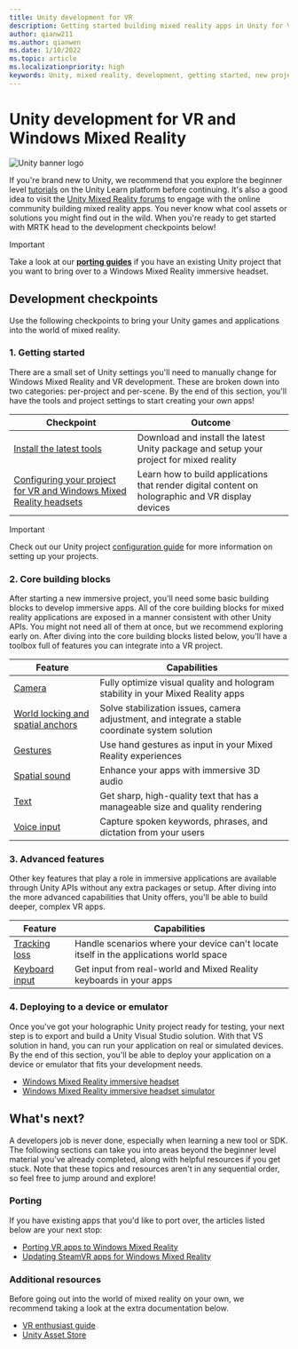 ```yaml
---
title: Unity development for VR
description: Getting started building mixed reality apps in Unity for VR and Windows Mixed Reality immersive headsets.
author: qianw211
ms.author: qianwen
ms.date: 1/10/2022
ms.topic: article
ms.localizationpriority: high
keywords: Unity, mixed reality, development, getting started, new project, porting, capability, camera, simulation, emulation, documentation, mixed reality headset, windows mixed reality headset, virtual reality headset, what is virtual reality, what is augmented reality, MRTK, mixed reality toolkit, voice input, locatable camera, emulator, Azure, tutorials
---
```


# Unity development for VR and Windows Mixed Reality

![Unity banner logo](../images/unity_logo_banner.png)

If you're brand new to Unity, we recommend that you explore the beginner level [tutorials](https://unity3d.com/learn/tutorials) on the Unity Learn platform before continuing. It's also a good idea to visit the [Unity Mixed Reality forums](https://forum.unity3d.com/forums/hololens.102/) to engage with the online community building mixed reality apps. You never know what cool assets or solutions you might find out in the wild. When you're ready to get started with MRTK head to the development checkpoints below!

> [!IMPORTANT]
> Take a look at our **[porting guides](../porting-apps/porting-overview.md)** if you have an existing Unity project that you want to bring over to a Windows Mixed Reality immersive headset. 

## Development checkpoints

Use the following checkpoints to bring your Unity games and applications into the world of mixed reality.

### 1. Getting started

There are a small set of Unity settings you'll need to manually change for Windows Mixed Reality and VR development. These are broken down into two categories: per-project and per-scene. By the end of this section, you'll have the tools and project settings to start creating your own apps!

|  Checkpoint  |  Outcome  |
| --- | --- |
| [Install the latest tools](../install-the-tools.md) | Download and install the latest Unity package and setup your project for mixed reality |
| [Configuring your project for VR and Windows Mixed Reality headsets](./xr-project-setup.md?tabs=openxr) | Learn how to build applications that render digital content on holographic and VR display devices |

> [!IMPORTANT]
> Check out our Unity project [configuration guide](choosing-unity-version.md) for more information on setting up your projects.

### 2. Core building blocks

After starting a new immersive project, you'll need some basic building blocks to develop immersive apps. All of the core building blocks for mixed reality applications are exposed in a manner consistent with other Unity APIs. You might not need all of them at once, but we recommend exploring early on. After diving into the core building blocks listed below, you'll have a toolbox full of features you can integrate into a VR project.

|  Feature  |  Capabilities  |
| --- | --- |
| [Camera](../unity/camera-in-unity.md) | Fully optimize visual quality and hologram stability in your Mixed Reality apps |
| [World locking and spatial anchors](spatial-anchors-in-unity.md) | Solve stabilization issues, camera adjustment, and integrate a stable coordinate system solution || [Motion controllers](../unity/motion-controllers-in-unity.md) | Add spatial actions to your Mixed Reality apps |
| [Gestures](../unity/gestures-in-unity.md) | Use hand gestures as input in your Mixed Reality experiences |
| [Spatial sound](../unity/spatial-sound-in-unity.md) | Enhance your apps with immersive 3D audio |
| [Text](../unity/text-in-unity.md) | Get sharp, high-quality text that has a manageable size and quality rendering |
| [Voice input](../unity/voice-input-in-unity.md) | Capture spoken keywords, phrases, and dictation from your users|

### 3. Advanced features

Other key features that play a role in immersive applications are available through Unity APIs without any extra packages or setup. After diving into the more advanced capabilities that Unity offers, you'll be able to build deeper, complex VR apps.

|  Feature  |  Capabilities  |
| --- | --- |
| [Tracking loss](tracking-loss-in-unity.md) | Handle scenarios where your device can't locate itself in the applications world space |
| [Keyboard input](keyboard-input-in-unity.md) | Get input from real-world and Mixed Reality keyboards in your apps |

### 4. Deploying to a device or emulator

Once you've got your holographic Unity project ready for testing, your next step is to export and build a Unity Visual Studio solution. With that VS solution in hand, you can run your application on real or simulated devices. By the end of this section, you'll be able to deploy your application on a device or emulator that fits your development needs.

* [Windows Mixed Reality immersive headset](../advanced-concepts/using-visual-studio.md)
* [Windows Mixed Reality immersive headset simulator](../advanced-concepts/using-the-windows-mixed-reality-simulator.md)

## What's next?

A developers job is never done, especially when learning a new tool or SDK. The following sections can take you into areas beyond the beginner level material you've already completed, along with helpful resources if you get stuck. Note that these topics and resources aren't in any sequential order, so feel free to jump around and explore!

### Porting

If you have existing apps that you'd like to port over, the articles listed below are your next stop:

* [Porting VR apps to Windows Mixed Reality](../porting-apps/porting-guides.md?tabs=project)
* [Updating SteamVR apps for Windows Mixed Reality](../porting-apps/updating-your-steamvr-application-for-windows-mixed-reality.md)

### Additional resources

Before going out into the world of mixed reality on your own, we recommend taking a look at the extra documentation below. 

* [VR enthusiast guide](/windows/mixed-reality/enthusiast-guide/vr-journey)
* [Unity Asset Store](https://assetstore.unity.com)
